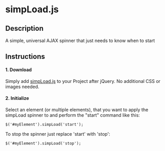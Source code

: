 simpLoad.js
========

## Description
A simple, universal AJAX spinner that just needs to know when to start


## Instructions

#### 1. Download
Simply add [simpLoad.js](https://github.com/anzorasadov/simpLoad/blob/master/simpLoad.js) to your Project after jQuery. No additional CSS or images needed.

#### 2. Initialize
Select an element (or multiple elements), that you want to apply the simpLoad spinner to and perform the "start" command like this:
```
$('#myElement').simpLoad('start');
```
To stop the spinner just replace 'start' with 'stop':
```
$('#myElement').simpLoad('stop');
```
